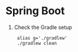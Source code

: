 Spring Boot
===========

1. Check the Gradle setup

        alias g='./gradlew'
        ./gradlew clean

